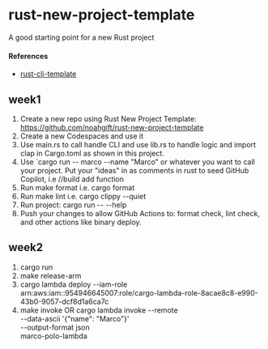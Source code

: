 # rust-new-project-template
A good starting point for a new Rust project

#### References

* [rust-cli-template](https://github.com/kbknapp/rust-cli-template)

## week1
  1. Create a new repo using Rust New Project Template: https://github.com/noahgift/rust-new-project-template
  2. Create a new Codespaces and use it
  3. Use main.rs to call handle CLI and use lib.rs to handle logic and import clap in Cargo.toml as shown in this project.
  4. Use `cargo run -- marco --name "Marco" or whatever you want to call your project.
Put your "ideas" in as comments in rust to seed GitHub Copilot, i.e //build add function
  5. Run make format i.e. cargo format
  6. Run make lint i.e. cargo clippy --quiet
  7. Run project: cargo run -- --help
  8. Push your changes to allow GitHub Actions to: format check, lint check, and other actions like binary deploy.


## week2
  1. cargo run
  2. make release-arm
  3. cargo lambda deploy --iam-role arn:aws:iam::954946645007:role/cargo-lambda-role-8acae8c8-e990-43b0-9057-dcf8d1a6ca7c
  4. make invoke OR
       cargo lambda invoke --remote \
                --data-ascii '{"name": "Marco"}' \
                --output-format json \
                marco-polo-lambda
